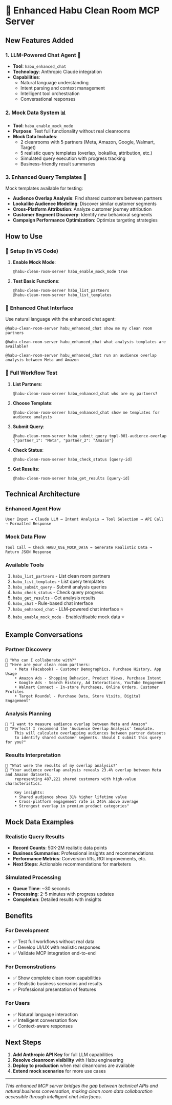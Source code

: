 # 🚀 Enhanced Habu Clean Room MCP Server

## New Features Added

### 1. **LLM-Powered Chat Agent** 🤖
- **Tool**: `habu_enhanced_chat`
- **Technology**: Anthropic Claude integration
- **Capabilities**:
  - Natural language understanding
  - Intent parsing and context management
  - Intelligent tool orchestration
  - Conversational responses

### 2. **Mock Data System** 📊
- **Tool**: `habu_enable_mock_mode` 
- **Purpose**: Test full functionality without real cleanrooms
- **Mock Data Includes**:
  - 2 cleanrooms with 5 partners (Meta, Amazon, Google, Walmart, Target)
  - 5 realistic query templates (overlap, lookalike, attribution, etc.)
  - Simulated query execution with progress tracking
  - Business-friendly result summaries

### 3. **Enhanced Query Templates** 📝
Mock templates available for testing:
- **Audience Overlap Analysis**: Find shared customers between partners
- **Lookalike Audience Modeling**: Discover similar customer segments
- **Cross-Platform Attribution**: Analyze customer journey attribution
- **Customer Segment Discovery**: Identify new behavioral segments  
- **Campaign Performance Optimization**: Optimize targeting strategies

## How to Use

### 🔧 **Setup (In VS Code)**

1. **Enable Mock Mode**:
   ```
   @habu-clean-room-server habu_enable_mock_mode true
   ```

2. **Test Basic Functions**:
   ```
   @habu-clean-room-server habu_list_partners
   @habu-clean-room-server habu_list_templates
   ```

### 💬 **Enhanced Chat Interface**

Use natural language with the enhanced chat agent:

```
@habu-clean-room-server habu_enhanced_chat show me my clean room partners

@habu-clean-room-server habu_enhanced_chat what analysis templates are available?

@habu-clean-room-server habu_enhanced_chat run an audience overlap analysis between Meta and Amazon
```

### 🔄 **Full Workflow Test**

1. **List Partners**:
   ```
   @habu-clean-room-server habu_enhanced_chat who are my partners?
   ```

2. **Choose Template**:
   ```
   @habu-clean-room-server habu_enhanced_chat show me templates for audience analysis
   ```

3. **Submit Query**:
   ```
   @habu-clean-room-server habu_submit_query tmpl-001-audience-overlap {"partner_1": "Meta", "partner_2": "Amazon"}
   ```

4. **Check Status**:
   ```
   @habu-clean-room-server habu_check_status [query-id]
   ```

5. **Get Results**:
   ```
   @habu-clean-room-server habu_get_results [query-id]
   ```

## Technical Architecture

### **Enhanced Agent Flow**
```
User Input → Claude LLM → Intent Analysis → Tool Selection → API Call → Formatted Response
```

### **Mock Data Flow**  
```
Tool Call → Check HABU_USE_MOCK_DATA → Generate Realistic Data → Return JSON Response
```

### **Available Tools**
1. `habu_list_partners` - List clean room partners
2. `habu_list_templates` - List query templates
3. `habu_submit_query` - Submit analysis queries
4. `habu_check_status` - Check query progress
5. `habu_get_results` - Get analysis results
6. `habu_chat` - Rule-based chat interface
7. `habu_enhanced_chat` - LLM-powered chat interface ⭐
8. `habu_enable_mock_mode` - Enable/disable mock data ⭐

## Example Conversations

### **Partner Discovery**
```
👤 "Who can I collaborate with?"
🤖 "Here are your clean room partners:
    • Meta (Facebook) - Customer Demographics, Purchase History, App Usage
    • Amazon Ads - Shopping Behavior, Product Views, Purchase Intent
    • Google Ads - Search History, Ad Interactions, YouTube Engagement
    • Walmart Connect - In-store Purchases, Online Orders, Customer Profiles
    • Target Roundel - Purchase Data, Store Visits, Digital Engagement"
```

### **Analysis Planning**
```
👤 "I want to measure audience overlap between Meta and Amazon"
🤖 "Perfect! I recommend the 'Audience Overlap Analysis' template. 
    This will calculate overlapping audiences between partner datasets 
    to identify shared customer segments. Should I submit this query for you?"
```

### **Results Interpretation**
```
👤 "What were the results of my overlap analysis?"
🤖 "Your audience overlap analysis reveals 23.4% overlap between Meta and Amazon datasets, 
    representing 487,221 shared customers with high-value characteristics. 
    
    Key insights:
    • Shared audience shows 31% higher lifetime value
    • Cross-platform engagement rate is 245% above average
    • Strongest overlap in premium product categories"
```

## Mock Data Examples

### **Realistic Query Results**
- **Record Counts**: 50K-2M realistic data points
- **Business Summaries**: Professional insights and recommendations
- **Performance Metrics**: Conversion lifts, ROI improvements, etc.
- **Next Steps**: Actionable recommendations for marketers

### **Simulated Processing**
- **Queue Time**: ~30 seconds
- **Processing**: 2-5 minutes with progress updates
- **Completion**: Detailed results with insights

## Benefits

### **For Development**
- ✅ Test full workflows without real data
- ✅ Develop UI/UX with realistic responses
- ✅ Validate MCP integration end-to-end

### **For Demonstrations**
- ✅ Show complete clean room capabilities
- ✅ Realistic business scenarios and results
- ✅ Professional presentation of features

### **For Users**
- ✅ Natural language interaction
- ✅ Intelligent conversation flow
- ✅ Context-aware responses

## Next Steps

1. **Add Anthropic API Key** for full LLM capabilities
2. **Resolve cleanroom visibility** with Habu engineering
3. **Deploy to production** when real cleanrooms are available
4. **Extend mock scenarios** for more use cases

---

*This enhanced MCP server bridges the gap between technical APIs and natural business conversation, making clean room data collaboration accessible through intelligent chat interfaces.*